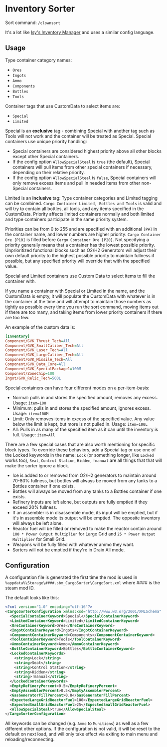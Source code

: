 # Inventory Sorter

Sort command: `/clownsort`

It's a lot like [Isy's Inventory Manager](https://steamcommunity.com/sharedfiles/filedetails/?id=1226261795) and uses a similar config language.

## Usage

Type container category names:

* `Ores`
* `Ingots`
* `Ammo`
* `Components`
* `Bottles`
* `Tools`

Container tags that use CustomData to select items are:

* `Special`
* `Limited`

Special is an **exclusive** tag - combining Special with another tag such as Tools will not work and the container will be treated as Special. Special containers use unique priority handling:
* Special containers are considered highest priority above all other blocks except other Special containers.
* If the config option `AllowSpecialSteal` is `true` (the default), Special containers will pull items from other special containers if necessary, depending on their relative priority.
* If the config option `AllowSpecialSteal` is `false`, Special containers will only remove excess items and pull in needed items from other non-Special containers.

Limited is an **inclusive** tag: Type container categories and Limited tagging can be combined. `Cargo Container Limited, Bottles and Tools` is valid and will try to contain all bottles, all tools, and any items specified in the CustomData. Priority affects limited containers normally and both limited and type containers participate in the same priority system.

Priorities can be from 0 to 255 and are specified with an additional `[P#]` in the container name, and lower numbers are higher priority: `Cargo Container Ore [P10]` is filled before `Cargo Container Ore [P20]`. Not specifying a priority generally means that a container has the lowest possible priority. Unprioritized functional blocks such as O2/H2 Generators will adjust their own default priority to the highest possible priority to maintain fullness if possible, but any specified priority will override that with the specified value.

Special and Limited containers use Custom Data to select items to fill the container with.

If you name a container with Special or Limited in the name, and the CustomData is empty, it will populate the CustomData with whatever is in the container at the time and will attempt to maintain those numbers as tightly as possible every time you run the sort command, moving items out if there are too many, and taking items from lower priority containers if there are too few.

An example of the custom data is:
```ini
[Inventory]
Component/GVK_Thrust_Tech=All
Component/GVK_SmallCaliber_Tech=All
Component/GVK_Laser_Tech=All
Component/GVK_LargeCaliber_Tech=All
Component/GVK_Missile_Tech=All
Component/GVK_Data_Core=All
Component/GVK_SpecialPackage1=100M
Component/ZoneChip=100
Ingot/GVK_Relic_Tech=500L
```

Special containers can have four different modes on a per-item-basis:

* Normal: pulls in and stores the specified amount, removes any excess. Usage: `item=100`
* Minimum: pulls in and stores the specified amount, ignores excess. Usage: `item=100M`
* Limit: Only removes items in excess of the specified value. Any value below the limit is kept, but more is not pulled in. Usage: `item=100L`
* All: Pulls in as many of the specified item as it can until the inventory is full. Usage: `item=All`

There are a few special cases that are also worth mentioning for specific block types. To override these behaviors, add a Special tag or use one of the Locked keywords in the name: `Lock` (or something longer, like `Locked` works too), `Seat`, `Control Station`, `Hidden`, `!manual` are all things that that will make the sorter ignore a block.

* Ice is added to or removed from O2/H2 generators to maintain around 70-80% fullness, but bottles will always be moved from any tanks to a Bottles container if one exists.
* Bottles will always be moved from any tanks to a Bottles container if one exists.
* Refinery inputs are left alone, but outputs are fully emptied if they exceed 20% fullness.
* If an assembler is in disassemble mode, its input will be emptied, but if it's in assemble mode its output will be emptied. The opposite inventory will always be left alone.
* Reactor fuel will be filled or removed to make the reactor contain around `100 * Power Output Multiplier` for Large Grid and `25 * Power Output Multiplier` for Small Grid.
* Weapons will be fully filled with whatever ammo they want.
* Sorters will not be emptied if they're in Drain All mode.

## Configuration

A configuration file is generated the first time the mod is used in `%appdata%\Storage\####.sbm_CargoSorter\CargoSort.xml` where #### is the steam mod ID.

The default looks like this:
```xml
<?xml version="1.0" encoding="utf-16"?>
<CargoSorterConfiguration xmlns:xsd="http://www.w3.org/2001/XMLSchema" xmlns:xsi="http://www.w3.org/2001/XMLSchema-instance">
  <SpecialContainerKeyword>Special</SpecialContainerKeyword>
  <LimitedContainerKeyword>Limited</LimitedContainerKeyword>
  <OreContainerKeyword>Ores</OreContainerKeyword>
  <IngotContainerKeyword>Ingots</IngotContainerKeyword>
  <ComponentContainerKeyword>Components</ComponentContainerKeyword>
  <ToolContainerKeyword>Tools</ToolContainerKeyword>
  <AmmoContainerKeyword>Ammo</AmmoContainerKeyword>
  <BottleContainerKeyword>Bottles</BottleContainerKeyword>
  <LockedContainerKeywords>
    <string>Lock</string>
    <string>Seat</string>
    <string>Control Station</string>
    <string>Hidden</string>
    <string>!manual</string>
  </LockedContainerKeywords>
  <EmptyRefineryPercent>0.5</EmptyRefineryPercent>
  <EmptyAssemblerPercent>0.5</EmptyAssemblerPercent>
  <GasGeneratorFillPercent>0.8</GasGeneratorFillPercent>
  <ExpectedLargeGridReactorFuel>100</ExpectedLargeGridReactorFuel>
  <ExpectedSmallGridReactorFuel>25</ExpectedSmallGridReactorFuel>
  <AllowSpecialSteal>true</AllowSpecialSteal>
</CargoSorterConfiguration>
```

All keywords can be changed (e.g. `Ammo` to `Munitions`) as well as a few different other options. If the configuration is not valid, it will be reset to the default on next load, and will only take effect via exiting to main menu and reloading/reconnecting.